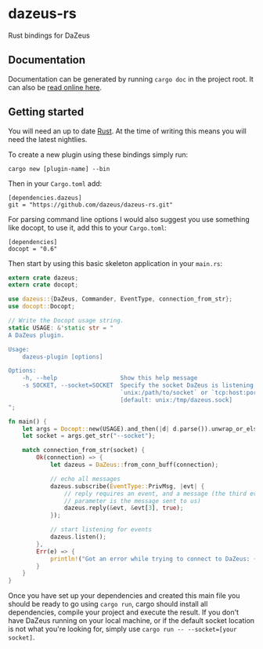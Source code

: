 # dazeus-rs
Rust bindings for DaZeus

## Documentation
Documentation can be generated by running `cargo doc` in the project root. It
can also be [read online here](http://dazeus.github.io/dazeus-rs/dazeus/).

## Getting started
You will need an up to date [Rust](http://www.rust-lang.org). At the time of
writing this means you will need the latest nightlies.

To create a new plugin using these bindings simply run:

    cargo new [plugin-name] --bin

Then in your `Cargo.toml` add:

    [dependencies.dazeus]
    git = "https://github.com/dazeus/dazeus-rs.git"

For parsing command line options I would also suggest you use something like
docopt, to use it, add this to your `Cargo.toml`:

    [dependencies]
    docopt = "0.6"

Then start by using this basic skeleton application in your `main.rs`:

```rust
extern crate dazeus;
extern crate docopt;

use dazeus::{DaZeus, Commander, EventType, connection_from_str};
use docopt::Docopt;

// Write the Docopt usage string.
static USAGE: &'static str = "
A DaZeus plugin.

Usage:
    dazeus-plugin [options]

Options:
    -h, --help                  Show this help message
    -s SOCKET, --socket=SOCKET  Specify the socket DaZeus is listening to, use
                                `unix:/path/to/socket` or `tcp:host:port`
                                [default: unix:/tmp/dazeus.sock]
";

fn main() {
    let args = Docopt::new(USAGE).and_then(|d| d.parse()).unwrap_or_else(|e| e.exit());
    let socket = args.get_str("--socket");

    match connection_from_str(socket) {
        Ok(connection) => {
            let dazeus = DaZeus::from_conn_buff(connection);

            // echo all messages
            dazeus.subscribe(EventType::PrivMsg, |evt| {
                // reply requires an event, and a message (the third event
                // parameter is the message sent to us)
                dazeus.reply(&evt, &evt[3], true);
            });

            // start listening for events
            dazeus.listen();
        },
        Err(e) => {
            println!("Got an error while trying to connect to DaZeus: {}", e);
        }
    }
}
```

Once you have set up your dependencies and created this main file you should be
ready to go using `cargo run`, cargo should install all dependencies, compile
your project and execute the result. If you don't have DaZeus running on your
local machine, or if the default socket location is not what you're looking for,
simply use `cargo run -- --socket=[your socket]`.
